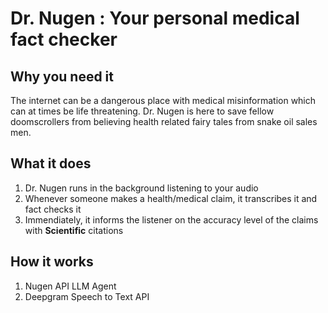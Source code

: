 # Dr. Nugen : Your personal medical fact checker

## Why you need it

The internet can be a dangerous place with medical misinformation which can at times be life threatening. Dr. Nugen is here to save fellow doomscrollers from believing health related fairy tales from snake oil sales men.

## What it does

1) Dr. Nugen runs in the background listening to your audio
2) Whenever someone makes a health/medical claim, it transcribes it and fact checks it
3) Immendiately, it informs the listener on the accuracy level of the claims with **Scientific** citations

## How it works

1) Nugen API LLM Agent
2) Deepgram Speech to Text API

